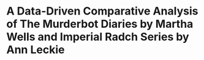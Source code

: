 # A Data-Driven Comparative Analysis of The Murderbot Diaries by Martha Wells and Imperial Radch Series by Ann Leckie


